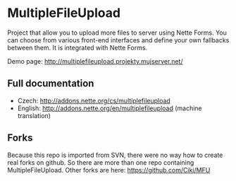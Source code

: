 MultipleFileUpload
==================

Project that allow you to upload more files to server using Nette Forms. You can choose from various front-end interfaces and define your own fallbacks between them. It is integrated with Nette Forms.

Demo page: http://multiplefileupload.projekty.mujserver.net/

Full documentation
------------------
- Czech: http://addons.nette.org/cs/multiplefileupload
- English: http://addons.nette.org/en/multiplefileupload (machine translation)

Forks
-----

Because this repo is imported from SVN, there were no way how to create real forks on github. So there are more than one repo containing MultipleFileUpload. Other forks are here: https://github.com/Ciki/MFU
